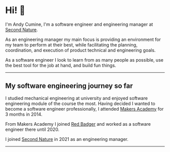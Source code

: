 # Hi! 👋

I'm Andy Cumine, I'm a software engineer and engineering manager at [Second Nature](https://secondnature.io).

As an engineering manager my main focus is providing an environment for my team to perform at their best, while facilitating the planning, coordination, and execution of product technical and engineering goals.

As a software engineer I look to learn from as many people as possible, use the best tool for the job at hand, and build fun things.

---

## My software engineering journey so far

I studied mechanical engineering at university and enjoyed software engineering module of the course the most. Having decided I wanted to become a software engineer professionally, I attended [Makers Academy](https://makers.tech/) for 3 months in 2014.

From Makers Academy I joined [Red Badger](https://red-badger.com/) and worked as a software engineer there until 2020.

I joined [Second Nature](https://secondnature.io) in 2021 as an engineering manager.

---
